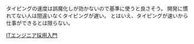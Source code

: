 タイピングの速度は誤魔化しが効かないので基準に使うと良さそう。
開発に慣れてない人は間違いなくタイピングが遅い。
とはいえ、タイピングが速いから仕事ができるとは限らない。

[ITエンジニア採用入門](https://zenn.dev/tbpgr/books/214cd4a0052a92)

